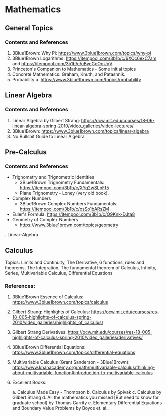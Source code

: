 # Mathematics
## General Topics
### Contents and References

 1. 3Blue1Brown: Why Pi: https://www.3blue1brown.com/topics/why-pi 
 2. 3Blue1Brown Logarithms: https://itempool.com/3b1b/c/6XOc6exC7am and https://itempool.com/3b1b/c/uByeGoOoUqV 
 3. Princeton's Companion to Mathematics - Some initial topics
 4. Concrete Mathematics: Graham, Knuth, and Patashnik.
 5. Probability
	 a. https://www.3blue1brown.com/topics/probability 
	 
	  

## Linear Algebra
### Contents and References

 1.  Linear Algebra by Gilbert Strang:  https://ocw.mit.edu/courses/18-06-linear-algebra-spring-2010/video_galleries/video-lectures/ 
 2. 3Blue1Brown: https://www.3blue1brown.com/topics/linear-algebra 
 3. No Bullshit Guide to Linear Algebra

## Pre-Calculus

### Contents and References

 - Trignometry and Trignometric Identities
	 - 3Blue1Brown Trignometry Fundamentals: https://itempool.com/3b1b/c/XYq2wSLpFf5 
	 - Plane Trignometry - Loney (very old book).
 - Complex Numbers
	 - 3Blue1Brown Complex Numbers Fundamentals: https://itempool.com/3b1b/c/osSo1bARsZM 
 - Euler's Formula: https://itempool.com/3b1b/c/Q9Knk-DJta8 
 - Geometry of Complex Numbers
	 - https://www.3blue1brown.com/topics/geometry 


. Linear-Algebra

## Calculus

Topics: Limits and Continuity, The Derivative, 6 functions, rules and theorems, The Integration, The fundamental theorem of Calculus, Infinity, Series, Multivariable Calculus, Differential Equations

### References:

1. 3Blue1Brown Essence of Calculus: https://www.3blue1brown.com/topics/calculus 
2. Gilbert Strang: Highlights of Calculus: https://ocw.mit.edu/courses/res-18-005-highlights-of-calculus-spring-2010/video_galleries/highlights_of_calculus/ 
3. Gilbert Strang Derivatives: https://ocw.mit.edu/courses/res-18-005-highlights-of-calculus-spring-2010/video_galleries/derivatives/
4. 3Blue1Brown Differential Equations: https://www.3blue1brown.com/topics/differential-equations 
5. Multivariable Calculus (Grant Sanderson - 3Blue1Brown): https://www.khanacademy.org/math/multivariable-calculus/thinking-about-multivariable-function#introduction-to-multivariable-calculus 
6. Excellent Books:
	
	a. Calculus Made Easy - Thompson
	b. Calculus by Spivak
	c. Calculus by Gilbert Strang
	d. All the mathematics you missed [But need to know for graduate school] by Thomas Garrity
	e. Elementary Differential Equations and Boundary Value Problems by Boyce et. al.,